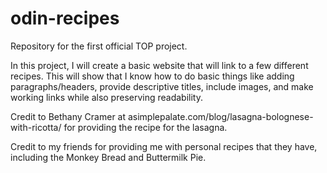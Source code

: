 # odin-recipes
Repository for the first official TOP project.

In this project, I will create a basic website that will link to a 
few different recipes. This will show that I know how to do basic 
things like adding paragraphs/headers, provide descriptive titles,
include images, and make working links while also preserving 
readability. 

Credit to Bethany Cramer at asimplepalate.com/blog/lasagna-bolognese-with-ricotta/ for providing the recipe for the lasagna.

Credit to my friends for providing me with personal recipes that they have, including the Monkey Bread and Buttermilk Pie.
